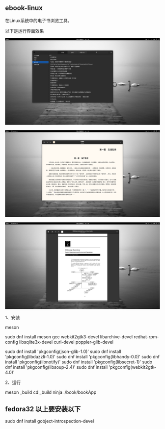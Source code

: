 ## ebook-linux

在Linux系统中的电子书浏览工具。


以下是运行界面效果


 ![image](docs/res/images/ebook.png)

 ![image](docs/res/images/ebook-linux.png)

  ![image](docs/res/images/ebook-view-pdf.png)


1、安装

 meson

 sudo dnf install meson gcc webkit2gtk3-devel libarchive-devel redhat-rpm-config     libsqlite3x-devel curl-devel poppler-glib-devel

 sudo dnf install 'pkgconfig(json-glib-1.0)'
 sudo dnf install 'pkgconfig(libdazzli-1.0)'
 sudo dnf install 'pkgconfig(libhandy-0.0)'
 sudo dnf install 'pkgconfig(libnotify)'
 sudo dnf install 'pkgconfig(libsecret-1)'
 sudo dnf install 'pkgconfig(libsoup-2.4)'
 sudo dnf install 'pkgconfig(webkit2gtk-4.0)'
 
 2、运行
 
 meson _build
 cd _build
 ninja
 ./book/bookApp


## fedora32 以上要安装以下
sudo dnf install gobject-introspection-devel

